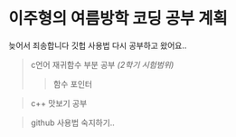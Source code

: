 이주형의 여름방학 코딩 공부 계획
==================

늦어서 죄송합니다 깃헙 사용법 다시 공부하고 왔어요..

> c언어 재귀함수 부분 공부 *(2학기 시험범위)*
>	> 함수
>	> 포인터

> c++ 맛보기 공부

> github 사용법 숙지하기..